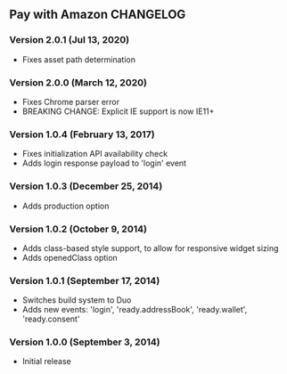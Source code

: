 ## Pay with Amazon CHANGELOG

### Version 2.0.1 (Jul 13, 2020)

- Fixes asset path determination

### Version 2.0.0 (March 12, 2020)

- Fixes Chrome parser error
- BREAKING CHANGE: Explicit IE support is now IE11+

### Version 1.0.4 (February 13, 2017)

- Fixes initialization API availability check
- Adds login response payload to 'login' event

### Version 1.0.3 (December 25, 2014)

- Adds production option

### Version 1.0.2 (October 9, 2014)

- Adds class-based style support, to allow for responsive widget sizing
- Adds openedClass option

### Version 1.0.1 (September 17, 2014)

- Switches build system to Duo
- Adds new events: 'login', 'ready.addressBook', 'ready.wallet', 'ready.consent'

### Version 1.0.0 (September 3, 2014)

- Initial release
